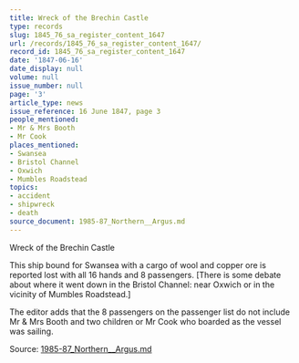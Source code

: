 ```yaml
---
title: Wreck of the Brechin Castle
type: records
slug: 1845_76_sa_register_content_1647
url: /records/1845_76_sa_register_content_1647/
record_id: 1845_76_sa_register_content_1647
date: '1847-06-16'
date_display: null
volume: null
issue_number: null
page: '3'
article_type: news
issue_reference: 16 June 1847, page 3
people_mentioned:
- Mr & Mrs Booth
- Mr Cook
places_mentioned:
- Swansea
- Bristol Channel
- Oxwich
- Mumbles Roadstead
topics:
- accident
- shipwreck
- death
source_document: 1985-87_Northern__Argus.md
---
```


Wreck of the Brechin Castle

This ship bound for Swansea with a cargo of wool and copper ore is reported lost with all 16 hands and 8 passengers.  [There is some debate about where it went down in the Bristol Channel: near Oxwich or in the vicinity of Mumbles Roadstead.]

The editor adds that the 8 passengers on the passenger list do not include Mr & Mrs Booth and two children or Mr Cook who boarded as the vessel was sailing.

Source: [1985-87_Northern__Argus.md](/downloads/markdown/1985-87_Northern__Argus.md)
